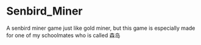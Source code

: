 # Senbird_Miner
A senbird miner game just like gold miner, but this game is especially made for one of my schoolmates who is called 森岛
